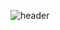 ![header](https://capsule-render.vercel.app/api?type=venom&text=:%HISEHOONAN%:&fontColor=FFFFFF&fontSize=80)

